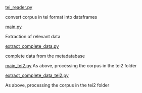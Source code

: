  [tei_reader.py](tei_reader.py) 

convert corpus in tei format into dataframes

[main.py](main.py) 

Extraction of relevant data

[extract_complete_data.py](extract_complete_data.py) 

complete data from the metadatabase

[main_tei2.py](main_tei2.py) 
As above, processing the corpus in the tei2 folder

[extract_complete_data_tei2.py](extract_complete_data_tei2.py) 

As above, processing the corpus in the tei2 folder

